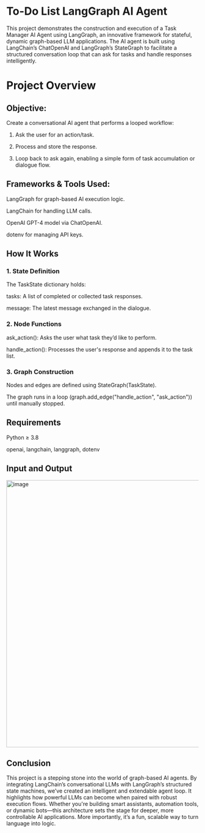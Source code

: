 # To-Do List LangGraph AI Agent

This project demonstrates the construction and execution of a Task Manager AI Agent using LangGraph, an innovative framework for stateful, dynamic graph-based LLM applications.
The AI agent is built using LangChain’s ChatOpenAI and LangGraph’s StateGraph to facilitate a structured conversation loop that can ask for tasks and handle responses intelligently.

# Project Overview

## Objective:

Create a conversational AI agent that performs a looped workflow:

1. Ask the user for an action/task.

2. Process and store the response.

3. Loop back to ask again, enabling a simple form of task accumulation or dialogue flow.

## Frameworks & Tools Used:

LangGraph for graph-based AI execution logic.

LangChain for handling LLM calls.

OpenAI GPT-4 model via ChatOpenAI.

dotenv for managing API keys.

## How It Works

### 1. State Definition
The TaskState dictionary holds:

tasks: A list of completed or collected task responses.

message: The latest message exchanged in the dialogue.

### 2. Node Functions
ask_action(): Asks the user what task they’d like to perform.

handle_action(): Processes the user's response and appends it to the task list.

### 3. Graph Construction
Nodes and edges are defined using StateGraph(TaskState).

The graph runs in a loop (graph.add_edge("handle_action", "ask_action")) until manually stopped.

## Requirements
Python ≥ 3.8

openai, langchain, langgraph, dotenv

## Input and Output

<img width="517" height="698" alt="image" src="https://github.com/user-attachments/assets/5394b4df-8836-4d48-a5e6-df0eb26cf414" />

## Conclusion

This project is a stepping stone into the world of graph-based AI agents. By integrating LangChain’s conversational LLMs with LangGraph’s structured state machines, we’ve created an intelligent and extendable agent loop. It highlights how powerful LLMs can become when paired with robust execution flows.
Whether you're building smart assistants, automation tools, or dynamic bots—this architecture sets the stage for deeper, more controllable AI applications.
More importantly, it’s a fun, scalable way to turn language into logic.


